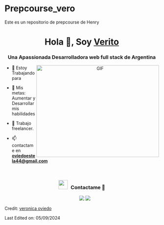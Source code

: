 # Prepcourse_vero
Este es un repositorio de prepcourse de Henry
<h1 align="center">Hola 👋, Soy <a href="https://github.com/E-V-oviedo" target="blank">
Verito</a></h1>
<h3 align="center"> Una Apassionada Desarrolladora web full stack de Argentina</h3>
<a target="_blank" align="center">
  <img align="right" top="500" height="300" width="400" alt="GIF" src="https://media.giphy.com/media/SWoSkN6DxTszqIKEqv/giphy.gif">
</a>

- 🔭 Estoy Trabajando para <a href="mi vida"></a>

- 🌱 Mis metas: Aumentar y Desarrollar mis habilidades

- 🤝 Trabajo freelancer.

- 📫 contactame en **oviedoestela44@gmail.com**
<br/>
<h3 align="center" > <img src="https://media.giphy.com/media/iY8CRBdQXODJSCERIr/giphy.gif" width="30" height="30" style="margin-right: 10px;">Contactame 🤝 </h3>

<p align="center">

 <div align="center"  class="icons-social" style="margin-left: 10px;">
        <a style="margin-left: 10px;" target="_blank"https://github.com/E-V-oviedo">
		<img src="https://img.icons8.com/doodle/40/000000/github--v1.png"></a>
	  <href="https://instagram.com/verito_mdp82">
			<img src="https://img.icons8.com/doodle/40/000000/instagram-new--v2.png"></a>		
      </div>

</p>

Credit: [veronica oviedo]( https://github.com/E-V-oviedo)

Last Edited on: 05/09/2024
